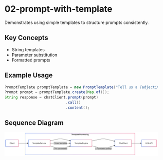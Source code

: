 # 02-prompt-with-template

Demonstrates using simple templates to structure prompts consistently.

## Key Concepts
- String templates
- Parameter substitution
- Formatted prompts

## Example Usage
```java
PromptTemplate promptTemplate = new PromptTemplate("Tell us a {adjective} joke about {topic}");
Prompt prompt = promptTemplate.create(Map.of());
String response = chatClient.prompt(prompt)
                            .call()
                            .content();
```

## Sequence Diagram
![Sequence Diagram](02.png)